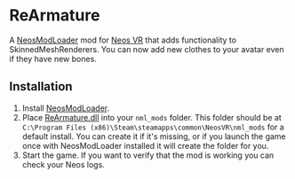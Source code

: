 # ReArmature

A [NeosModLoader](https://github.com/zkxs/NeosModLoader) mod for [Neos VR](https://neos.com/) that adds functionality to SkinnedMeshRenderers. You can now add new clothes to your avatar even if they have new bones.


## Installation
1. Install [NeosModLoader](https://github.com/zkxs/NeosModLoader).
2. Place [ReArmature.dll]() into your `nml_mods` folder. This folder should be at `C:\Program Files (x86)\Steam\steamapps\common\NeosVR\nml_mods` for a default install. You can create it if it's missing, or if you launch the game once with NeosModLoader installed it will create the folder for you.
3. Start the game. If you want to verify that the mod is working you can check your Neos logs.
